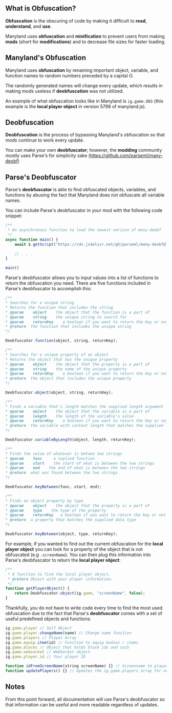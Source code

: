 ## What is Obfuscation?

**Obfuscation** is the obscuring of code by making it difficult to **read**, **understand**, and **use**. 

Manyland uses **obfuscation** and **minification** to prevent users from making **mods** (short for **modifications**) and to decrease file sizes for faster loading.

## Manyland's Obfuscation

Manyland uses **obfuscation** by renaming important object, variable, and function names to random numbers preceded by a capital O. 

The randomly generated names will change every update, which results in making mods useless if **deobfuscation** was not utilized.

An example of what obfuscation looks like in Manyland is ```ig.game.O65``` (this example is the **local player object** in version 5798 of manyland.js).

## Deobfuscation

**Deobfuscation** is the process of bypassing Manyland's obfuscation so that mods continue to work every update.

You can make your own **deobfuscator**; however, the **modding** community mostly uses Parse's for simplicity sake (https://github.com/parseml/many-deobf)

## Parse's Deobfuscator

Parse's **deobfuscator** is able to find obfuscated objects, variables, and functions by abusing the fact that Manyland does not obfuscate all variable names.

You can include Parse's deobfuscator in your mod with the following code snippet:

```js
/**
 * An asynchronous function to load the newest version of many-deobf
 */
async function main() {
    await $.getScript("https://cdn.jsdelivr.net/gh/parseml/many-deobf@latest/deobf.js")
    
    // . . .
}

main()
```
Parse's deobfuscator allows you to input values into a list of functions to return the obfuscation you need. There are five functions included in Parse's deobfuscator to accomplish this:

```js
/**
* Searches for a unique string 
* Returns the function that includes the string
* @param    object    the object that the function is a part of
* @param    string    the unique string to search for
* @param    returnKey    a boolean if you want to return the key or not
* @return  the function that includes the unique string
*/

Deobfuscator.function(object, string, returnKey);

/**
* Searches for a unique property of an object
* Returns the object that has the unique property
* @param    object    the object that the property is a part of
* @param    string    the name of the unique property
* @param    returnKey    a boolean if you want to return the key or not
* @return  the object that includes the unique property
*/

Deobfuscator.object(object, string, returnKey);

/**
* Finds a variable that's length matches the supplied length argument 
* @param    object    the object that the variable is a part of
* @param    length    the length of the variable's value
* @param    returnKey    a boolean if you want to return the key or not
* @return  the variable with content length that matches the supplied length
*/

Deobfuscator.variableByLength(object, length, returnKey);

/**
* Finds the value of whatever is betwee two strings
* @param    func     a suplied function
* @param    start    the start of what is between the two strings
* @param    end    the end of what is between the two strings
* @return  what was found between the two strings
*/

Deobfuscator.keyBetween(func, start, end);

/** 
* Finds an object property by type
* @param    object    the object that the property is a part of
* @param    type    the type of the property
* @param    returnKey   a boolean if you want to return the key or not
* @return  a property that matches the supplied data type
*/

Deobfuscator.keyBetween(object, type, returnKey);
```

For example, if you wanted to find out the current obfuscation for the **local player object** you can look for a property of the object that is not obfuscated (e.g ```.screenName```). You can then plug this information into Parse's deobfuscator to return the **local player object**:



```js
/**
 * A function to find the local player object.
 * @return Object with your player information.
 */
function getPlayerObject() {
    return Deobfuscator.object(ig.game, "screenName", false);
}
```

Thankfully, you do not have to write code every time to find the most used obfuscation due to the fact that Parse's **deobfuscator** comes with a set of useful predefined objects and functions: 

```js
ig.game.player // Self Object
ig.game.player.changeName(name) // Change name function
ig.game.players // Player Array
ig.game.equip.item(id) // Function to equip bodies / items
ig.game.blocks // Object that holds block ids and such
ig.game.websocket // WebSocket object
ig.game.player.id // Your player ID

function idFromScreenName(string screenName) {} // Screenname to player id
function updatePlayers() {} // Updates the ig.game.players array for new players
```

## Notes
From this point forward, all documentation will use Parse's deobfuscator so that information can be useful and more readable regardless of updates.